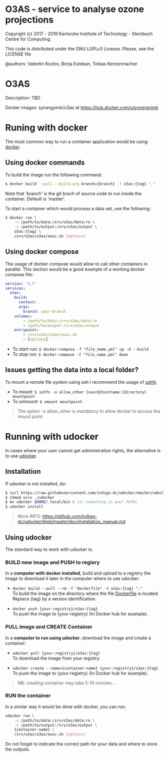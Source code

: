 O3AS - service to analyse ozone projections
===========================================

Copyright (c) 2017 - 2019 Karlsruhe Institute of Technology - Steinbuch Centre for Computing.

This code is distributed under the GNU LGPLv3 License. Please, see the LICENSE file

@authors: Valentin Kozlov, Borja Esteban, Tobias Kerzenmacher

# O3AS
Description: TBD

Docker images: synergyimk/o3as at https://hub.docker.com/u/synergyimk

# Runing with docker
The most common way to run a container application would be using [docker](https://docs.docker.com/). 

## Using docker commands
To build the image run the following command:
```sh
$ docker build --pull --build-arg branch={branch} -t o3as:{tag} "." 
```
Note that 'branch' is the git brach of source code to run inside the container. Default is 'master'.


To start a container which would process a data set, use the following:
```sh
$ docker run \
    -v /path/to/data:/srv/o3as/data:ro \
    -v /path/to/output:/srv/o3as/output \
    o3as:{tag} \
    /srv/o3as/o3as/eosc.sh [options]
```

## Using docker compose
The usage of docker compose would allow to call other containers in parallel.
This section would be a good example of a working docker compose file:
```yml
version: '3.7'
services:
  o3as:
    build:
      context: .
      args:
        branch: your-branch
    volumes:
        - /path/to/data:/srv/o3as/data:ro
        - /path/to/output:/srv/o3as/output
    entrypoint:
        - /srv/o3as/o3as/eosc.sh 
        - [options]
```

* To start run: `$ docker-compose -f "file_name.yml" up -d --build`
* To stop run: `$ docker-compose -f "file_name.yml" down`


## Issues getting the data into a local folder?
To mount a remote file system using ssh I recommend the usage of [sshfs](https://github.com/libfuse/sshfs)
* To mount:  `$ sshfs -o allow_other [user@]hostname:[directory] mountpoint`
* To unmount: `$ umount mountpoint`

> The option -o allow_other is mandatory to allow docker to access the mount point.

# Running with udocker
In cases where your user cannot get administration rights, the alternative is to use [udocker](https://indigo-dc.gitbook.io/udocker/). 



## Installation
If udocker is not installed, do:
```sh
$ curl https://raw.githubusercontent.com/indigo-dc/udocker/master/udocker.py > udocker
$ chmod u+rx ./udocker
$ mv udocker $HOME/.local/bin # (or something in your PATH)
$ udocker install
```
> More INFO: https://github.com/indigo-dc/udocker/blob/master/doc/installation_manual.md


## Using udocker
The standard way to work with udocker is:

### BUILD new image and PUSH to regisry
In a **computer with docker installed**, build and upload to a registry the image to download it later in the computer where to use udocker.

* `docker build --pull --rm -f "Dockerfile" -t o3as:{tag} "."` <br /> 
To build the image on the directory where the file [Dockerfile](./Dockerfile) is located. Replace {tag} by a version identification.

* `docker push {your-registry}/o3as:{tag}` <br /> 
To push the image to {your-registry} (In Docker hub for example).


### PULL image and CREATE Container
In a **computer to run using udocker**, download the image and create a container:

* `udocker pull {your-registry}/o3as:{tag}` <br /> 
To download the image from your registry.

*  `udocker create --name={container-name} {your-registry}/o3as:{tag}` <br /> 
To push the image to {your-registry} (In Docker hub for example).

> NB: creating container may take 5-10 minutes...


### RUN the container
In a similar way it would be done with docker, you can run:
```sh
udocker run \
    -v /path/to/data:/srv/o3as/data:ro \
    -v /path/to/output:/srv/o3as/output \
    {container-name} \
    /srv/o3as/o3as/eosc.sh [options]
```
Do not forget to indicate the correct path for your data and where to store the outputs.

